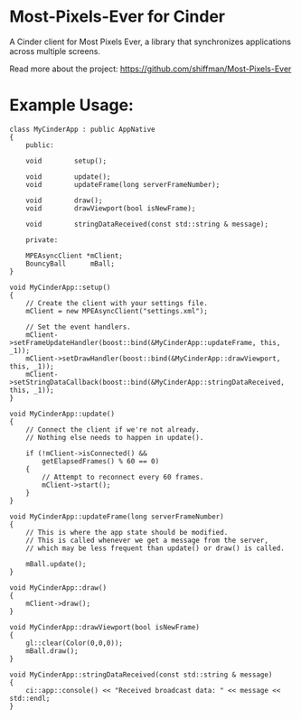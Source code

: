 Most-Pixels-Ever for Cinder
=======================

A Cinder client for Most Pixels Ever, a library that synchronizes applications across multiple screens.

Read more about the project:
https://github.com/shiffman/Most-Pixels-Ever

Example Usage:
=======================

    class MyCinderApp : public AppNative
    {
        public:      
        
        void        setup();
        
        void        update();
        void        updateFrame(long serverFrameNumber);
        
        void        draw();
        void        drawViewport(bool isNewFrame);
        
        void        stringDataReceived(const std::string & message);
        
        private:
        
        MPEAsyncClient *mClient;      
        BouncyBall      mBall;
    }
    
    void MyCinderApp::setup()
    {
        // Create the client with your settings file.
        mClient = new MPEAsyncClient("settings.xml");
        
        // Set the event handlers.
        mClient->setFrameUpdateHandler(boost::bind(&MyCinderApp::updateFrame, this, _1));
        mClient->setDrawHandler(boost::bind(&MyCinderApp::drawViewport, this, _1));    
        mClient->setStringDataCallback(boost::bind(&MyCinderApp::stringDataReceived, this, _1));
    }
    
    void MyCinderApp::update()
    {
        // Connect the client if we're not already.
        // Nothing else needs to happen in update().
        
        if (!mClient->isConnected() &&
            getElapsedFrames() % 60 == 0)
        {
            // Attempt to reconnect every 60 frames.
            mClient->start();
        }
    }
    
    void MyCinderApp::updateFrame(long serverFrameNumber)
    {
        // This is where the app state should be modified. 
        // This is called whenever we get a message from the server,
        // which may be less frequent than update() or draw() is called.
        
        mBall.update();
    }
    
    void MyCinderApp::draw()
    {
        mClient->draw();
    }
    
    void MyCinderApp::drawViewport(bool isNewFrame)
    {
        gl::clear(Color(0,0,0));
        mBall.draw();
    }
    
    void MyCinderApp::stringDataReceived(const std::string & message)
    {
        ci::app::console() << "Received broadcast data: " << message << std::endl;
    }
    
